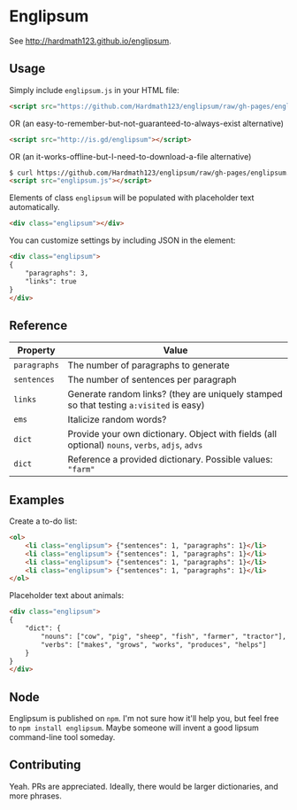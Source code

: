 # Englipsum

See http://hardmath123.github.io/englipsum.

## Usage

Simply include `englipsum.js` in your HTML file:

```html
<script src="https://github.com/Hardmath123/englipsum/raw/gh-pages/englipsum.js"></script>
```
OR (an easy-to-remember-but-not-guaranteed-to-always-exist alternative)
```html
<script src="http://is.gd/englipsum"></script>
```
OR (an it-works-offline-but-I-need-to-download-a-file alternative)
```html
$ curl https://github.com/Hardmath123/englipsum/raw/gh-pages/englipsum.js > englipsum.js
<script src="englipsum.js"></script>

```

Elements of class `englipsum` will be populated with placeholder text automatically.

```html
<div class="englipsum"></div>
```

You can customize settings by including JSON in the element:

```html
<div class="englipsum">
{
    "paragraphs": 3,
    "links": true
}
</div>
```

## Reference

| Property     | Value |
| ------------ | ----- |
| `paragraphs` | The number of paragraphs to generate |
| `sentences`  | The number of sentences per paragraph |
| `links`      | Generate random links? (they are uniquely stamped so that testing `a:visited` is easy) |
| `ems`        | Italicize random words? |
| `dict`       | Provide your own dictionary. Object with fields (all optional) `nouns`, `verbs`, `adjs`, `advs` |
| `dict`       | Reference a provided dictionary. Possible values: `"farm"` |

## Examples

Create a to-do list:

```html
<ol>
    <li class="englipsum"> {"sentences": 1, "paragraphs": 1}</li>
    <li class="englipsum"> {"sentences": 1, "paragraphs": 1}</li>
    <li class="englipsum"> {"sentences": 1, "paragraphs": 1}</li>
    <li class="englipsum"> {"sentences": 1, "paragraphs": 1}</li>
</ol>
```

Placeholder text about animals:

```html
<div class="englipsum">
{
    "dict": {
        "nouns": ["cow", "pig", "sheep", "fish", "farmer", "tractor"],
        "verbs": ["makes", "grows", "works", "produces", "helps"]
    }
}
</div>
```

## Node

Englipsum is published on `npm`. I'm not sure how it'll help you, but feel free to `npm install englipsum`. Maybe someone will invent a good lipsum command-line tool someday.

## Contributing

Yeah. PRs are appreciated. Ideally, there would be larger dictionaries, and more phrases.
